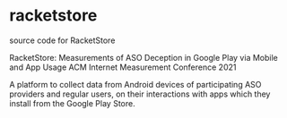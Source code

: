 # racketstore
source code for RacketStore 

RacketStore: Measurements of ASO Deception in Google Play via Mobile and App Usage
ACM Internet Measurement Conference 2021

A platform to collect data from Android devices of participating
ASO providers and regular users, on their interactions with apps
which they install from the Google Play Store.
